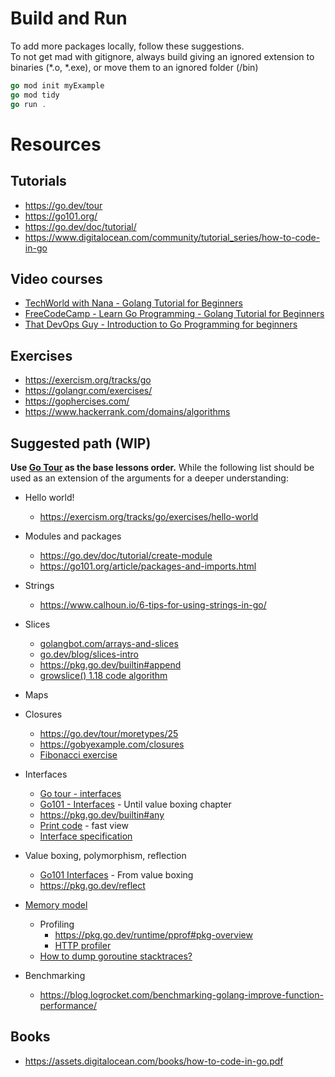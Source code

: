 
# Build and Run

To add more packages locally, follow these suggestions.  
To not get mad with gitignore, always build giving an ignored extension to binaries (*.o, *.exe), or move them to an ignored folder (/bin)

```go
go mod init myExample
go mod tidy
go run .
```

# Resources
## Tutorials
- https://go.dev/tour
- https://go101.org/
- https://go.dev/doc/tutorial/
- https://www.digitalocean.com/community/tutorial_series/how-to-code-in-go

## Video courses
- [TechWorld with Nana - Golang Tutorial for Beginners](https://www.youtube.com/watch?v=yyUHQIec83I)
- [FreeCodeCamp - Learn Go Programming - Golang Tutorial for Beginners](https:/www.youtube.com/watch?v=YS4e4q9oBaU)
- [That DevOps Guy - Introduction to Go Programming for beginners](https:/www.youtube.com/watch?v=jpKysZwllVw)

## Exercises 
- https://exercism.org/tracks/go
- https://golangr.com/exercises/
- https://gophercises.com/
- https://www.hackerrank.com/domains/algorithms

## Suggested path (WIP) 
**Use [Go Tour](https://go.dev/tour) as the base lessons order.** While the following list should be used as an extension of the arguments for a deeper understanding:
- Hello world!
    - https://exercism.org/tracks/go/exercises/hello-world
- Modules and packages
    - https://go.dev/doc/tutorial/create-module
    - https://go101.org/article/packages-and-imports.html
- Strings
    - https://www.calhoun.io/6-tips-for-using-strings-in-go/
- Slices
    - [golangbot.com/arrays-and-slices](https://golangbot.com/arrays-and-slices/)
    - [go.dev/blog/slices-intro](https://go.dev/blog/slices-intro)
    - https://pkg.go.dev/builtin#append
    - [growslice() 1.18 code algorithm](https://github.com/golang/go/blob/dcdb19874ff3699e60e41e6b74757b37c4d99b0f/src/runtime/slice.go#L166)
- Maps
- Closures
    - https://go.dev/tour/moretypes/25
    - https://gobyexample.com/closures
    - [Fibonacci exercise](https://go.dev/play/p/MdTuaDKTvzc)
- Interfaces
    - [Go tour - interfaces](https://go.dev/tour/methods/9)
    - [Go101 - Interfaces](https://go101.org/article/interface.html) - Until value boxing chapter
    - https://pkg.go.dev/builtin#any
    - [Print code](https://cs.opensource.google/go/go/+/refs/tags/go1.18.2:src/fmt/print.go;l=273) - fast view
    - [Interface specification](https://go.dev/ref/spec#Interface_types)

- Value boxing, polymorphism, reflection
    - [Go101 Interfaces](https://go101.org/article/interface.html) - From value boxing 
    - https://pkg.go.dev/reflect

- [Memory model](https://go.dev/ref/mem)
    - Profiling 
        - https://pkg.go.dev/runtime/pprof#pkg-overview
        - [HTTP profiler](https://pkg.go.dev/net/http/pprof)
    - [How to dump goroutine stacktraces?](https://stackoverflow.com/a/19094539/3673430)

- Benchmarking
    - https://blog.logrocket.com/benchmarking-golang-improve-function-performance/


## Books
- https://assets.digitalocean.com/books/how-to-code-in-go.pdf

